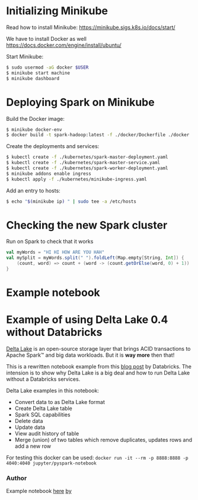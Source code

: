 # Initializing Minikube

Read how to install Minikube:
https://minikube.sigs.k8s.io/docs/start/

We have to install Docker as well
https://docs.docker.com/engine/install/ubuntu/

Start Minikube:
```sh
$ sudo usermod -aG docker $USER
$ minikube start machine
$ minikube dashboard
```

# Deploying Spark on Minikube

Build the Docker image:

```sh
$ minikube docker-env
$ docker build -t spark-hadoop:latest -f ./docker/Dockerfile ./docker
```

Create the deployments and services:

```sh
$ kubectl create -f ./kubernetes/spark-master-deployment.yaml
$ kubectl create -f ./kubernetes/spark-master-service.yaml
$ kubectl create -f ./kubernetes/spark-worker-deployment.yaml
$ minikube addons enable ingress
$ kubectl apply -f ./kubernetes/minikube-ingress.yaml
```

Add an entry to hosts:

```sh
$ echo "$(minikube ip) " | sudo tee -a /etc/hosts
```

# Checking the new Spark cluster

Run on Spark to check that it works

```scala
val myWords = "HI HI HOW ARE YOU HAH"
val mySplit = myWords.split(" ").foldLeft(Map.empty[String, Int]) {
    (count, word) => count + (word -> (count.getOrElse(word, 0) + 1))
}
```

# Example notebook

# Example of using Delta Lake 0.4 without Databricks

[Delta Lake](https://delta.io/) is an open-source storage layer that brings ACID transactions to Apache Spark™ and big data workloads. But it is **way more** then that!

This is a rewritten notebook example from this [blog post](https://databricks.com/blog/2019/10/03/simple-reliable-upserts-and-deletes-on-delta-lake-tables-using-python-apis.html) by Databricks. The intension is to show why Delta Lake is a big deal and how to run Delta Lake without a Databricks services.

Delta Lake examples in this notebook:
* Convert data to as Delta Lake format
* Create Delta Lake table
* Spark SQL capabilities
* Delete data
* Update data
* View audit history of table
* Merge (union) of two tables which remove duplicates, updates rows and add a new row

For testing this docker can be used: ```docker run -it --rm -p 8888:8888 -p 4040:4040 jupyter/pyspark-notebook```

### Author

Example notebook [here](https://www.databricks.com/blog/2019/10/03/simple-reliable-upserts-and-deletes-on-delta-lake-tables-using-python-apis.html) [by](https://www.linkedin.com/in/andersboje/)
